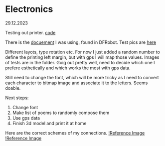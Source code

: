 # Electronics

29.12.2023

Testing out printer.
[code](/process/electronics/printer/)

There is the [docuement](/process/main/2023-12-29/CommandsSet.pdf) I was using, found in DFRobot. Test pics are [here](/process/main/2023-12-29/)

 Different layots, type rotation etc. For now I just added a random number to define the printing left margin, but with gps I will map those values. Images of tests are in the folder. Goig out pretty well, need to decide which one I prefere esthetically and which works the most with gps data.

 Still need to change the font, which will be more tricky as I need to convert each character to bitmap image and associate it to the letters. Seems doable.

 Next steps:

1. Change font
2. Make list of poems to randomly compose them
3. Use gps data
4. Finish 3d model and print it at home

Here are the correct schemes of my connections.
[!Reference Image](/process/main/2023-12-29/20231229_Scheme01.png)
[!Reference Image](/process/main/2023-12-29/20231229_Scheme02.png)